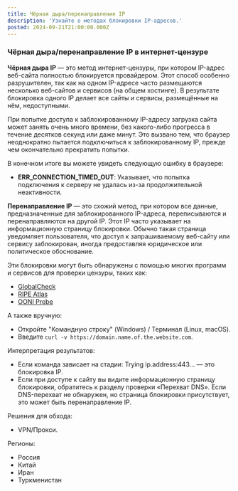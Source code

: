 ```yaml
---
title: Чёрная дыра/перенаправление IP
description: 'Узнайте о методах блокировки IP-адресов.'
posted: 2024-09-21T21:00:00.000Z
---
```

### Чёрная дыра/перенаправление IP в интернет-цензуре
**Чёрная дыра IP** — это метод интернет-цензуры, при котором IP-адрес веб-сайта полностью блокируется провайдером. Этот способ особенно разрушителен, так как на одном IP-адресе часто размещаются несколько веб-сайтов и сервисов (на общем хостинге). В результате блокировка одного IP делает все сайты и сервисы, размещённые на нём, недоступными.

При попытке доступа к заблокированному IP-адресу загрузка сайта может занять очень много времени, без какого-либо прогресса в течение десятков секунд или даже минут. Это вызвано тем, что браузер неоднократно пытается подключиться к заблокированному IP, прежде чем окончательно прекратить попытки.

В конечном итоге вы можете увидеть следующую ошибку в браузере:
- **ERR_CONNECTION_TIMED_OUT**: Указывает, что попытка подключения к серверу не удалась из-за продолжительной неактивности.

**Перенаправление IP** — это схожий метод, при котором все данные, предназначенные для заблокированного IP-адреса, переписываются и перенаправляются на другой IP. Этот IP часто указывает на информационную страницу блокировки. Обычно такая страница уведомляет пользователя, что доступ к запрашиваемому веб-сайту или сервису заблокирован, иногда предоставляя юридическое или политическое обоснование.

Эти блокировки могут быть обнаружены с помощью многих программ и сервисов для проверки цензуры, таких как:
>
 - [GlobalCheck](/balefire/ru-ru/censorship/services/globalcheck/)
 - [RIPE Atlas](/balefire/ru-ru/censorship/services/ripe-atlas/)
 - [OONI Probe](/balefire/ru-ru/censorship/toolkits/ooni/)

А также вручную:
>
 - Откройте "Командную строку" (Windows) / Терминал (Linux, macOS).
 - Введите `curl -v https://domain.name.of.the.website.com`.

Интерпретация результатов:
>
 - Если команда зависает на стадии: Trying ip.address:443… — это блокировка IP.
 - Если при доступе к сайту вы видите информационную страницу блокировки, обратитесь к разделу проверки «Перехват DNS». Если DNS-перехват не обнаружен, но страница блокировки присутствует, это может быть перенаправление IP.

Решения для обхода:
>
 - VPN/Прокси.

Регионы:
- Россия
- Китай
- Иран
- Туркменистан
